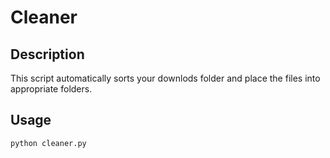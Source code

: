 # Cleaner

## Description

This script automatically sorts your downlods folder and place the files
into appropriate folders.

## Usage

```
python cleaner.py
```

